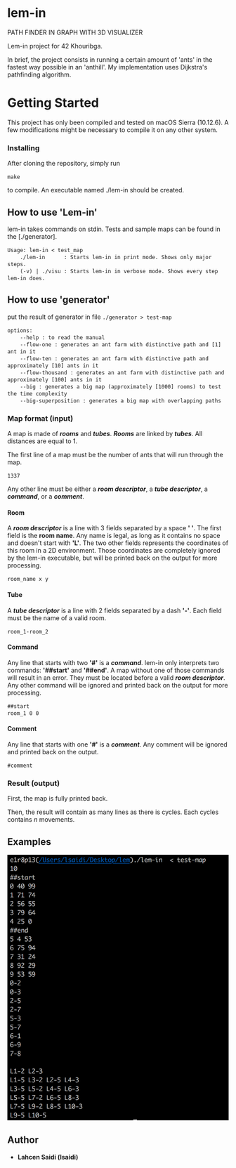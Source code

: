 # lem-in
PATH FINDER IN GRAPH WITH 3D VISUALIZER

Lem-in project for 42 Khouribga.

In brief, the project consists in running a certain amount of 'ants' in the fastest way possible in an 'anthill'. My implementation uses Dijkstra's pathfinding algorithm.

# Getting Started

This project has only been compiled and tested on macOS Sierra (10.12.6). A few modifications might be necessary to compile it on any other system.

### Installing

After cloning the repository, simply run

```
make
```

to compile. An executable named ./lem-in should be created.

## How to use 'Lem-in'

lem-in takes commands on stdin. Tests and sample maps can be found in the [./generator].

```
Usage: lem-in < test_map
	./lem-in      : Starts lem-in in print mode. Shows only major steps.
	(-v) | ./visu : Starts lem-in in verbose mode. Shows every step lem-in does.
```

## How to use 'generator'

put the result of generator in file `./generator > test-map`

```
options:
	--help : to read the manual
	--flow-one : generates an ant farm with distinctive path and [1] ant in it
	--flow-ten : generates an ant farm with distinctive path and approximately [10] ants in it
	--flow-thousand : generates an ant farm with distinctive path and approximately [100] ants in it
	--big : generates a big map (approximately [1000] rooms) to test the time complexity
	--big-superposition : generates a big map with overlapping paths
```

### Map format (input)

A map is made of ***rooms*** and ***tubes***. ***Rooms*** are linked by ***tubes***. All distances are equal to 1.

The first line of a map must be the number of ants that will run through the map.

```
1337
```

Any other line must be either a ***room descriptor***, a ***tube descriptor***, a ***command***, or a ***comment***.

#### Room

A ***room descriptor*** is a line with 3 fields separated by a space **' '**. The first field is the **room name**. Any name is legal, as long as it contains no space and doesn't start with **'L'**. The two other fields represents the coordinates of this room in a 2D environment. Those coordinates are completely ignored by the lem-in executable, but will be printed back on the output for more processing.

```
room_name x y
```
#### Tube

A ***tube descriptor*** is a line with 2 fields separated by a dash **'-'**. Each field must be the name of a valid room.

```
room_1-room_2
```

#### Command

Any line that starts with two **'#'** is a  ***command***. lem-in only interprets two commands: **'##start'** and **'##end'**. A map without one of those commands will result in an error. They must be located before a valid ***room descriptor***. Any other command will be ignored and printed back on the output for more processing.

```
##start
room_1 0 0
```

#### Comment

Any line that starts with one **'#'** is a  ***comment***. Any comment will be ignored and printed back on the output.

```
#comment
```

### Result (output)

First, the map is fully printed back.

Then, the result will contain as many lines as there is cycles. Each cycles contains *n* movements.

## Examples

![Examples](examples/img.png)

## Author

* **Lahcen Saidi (lsaidi)**

